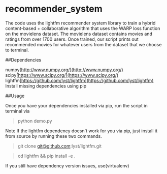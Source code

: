 # recommender_system
The code uses the lightfm recommender system library to train a hybrid content-based + collaborative algorithm that uses the WARP loss function on the movielens dataset. The movielens dataset contains movies and ratings from over 1700 users. Once trained, our script prints out recommended movies for whatever users from the dataset that we choose to terminal.

##Dependencies

numpy[http://www.numpy.org/](http://www.numpy.org/)
scipy[https://www.scipy.org/](https://www.scipy.org/)
lightfm[https://github.com/lyst/lightfm](https://github.com/lyst/lightfm)
Install missing dependencies using pip

##Usage

Once you have your dependencies installed via pip, run the script in terminal via

> python demo.py

Note If the lightfm dependency doesn't work for you via pip, just install it from source by running these two commands.

> git clone git@github.com:lyst/lightfm.git

> cd lightfm && pip install -e .


If you still have dependency version issues, use(virtualenv)

